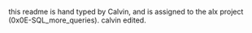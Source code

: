 this readme is hand typed by Calvin, and is assigned to the alx project (0x0E-SQL_more_queries). calvin edited.
